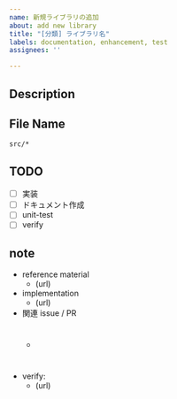 ```yaml
---
name: 新規ライブラリの追加
about: add new library
title: "[分類] ライブラリ名"
labels: documentation, enhancement, test
assignees: ''

---
```


## Description

## File Name
`src/*`

## TODO
- [ ] 実装
- [ ] ドキュメント作成
- [ ] unit-test
- [ ] verify

## note

- reference material
  - (url)
- implementation
  - (url)
- 関連 issue / PR
  - #
- verify:
  - (url)
